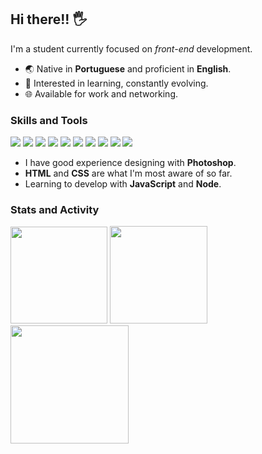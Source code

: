 ## Hi there!! 🖐️
I'm a student currently focused on *front-end* development.
- 🌏 Native in **Portuguese** and proficient in **English**.
- 📝 Interested in learning, constantly evolving.
- 🌐 Available for work and networking.

### Skills and Tools

<div style="display: inline_block">
<img src="https://img.shields.io/badge/Photoshop-31A8FF?style=for-the-badge&logo=Adobe%20Photoshop&logoColor=black">
<img src="https://img.shields.io/badge/HTML5-E34F26?style=for-the-badge&logo=html5&logoColor=white">
<img src="https://img.shields.io/badge/CSS3-1572B6?style=for-the-badge&logo=css3&logoColor=white">
<img src="https://img.shields.io/badge/JavaScript-F7C922?style=for-the-badge&logo=javascript&logoColor=black">
<img src="https://img.shields.io/badge/GIT-E44C30?style=for-the-badge&logo=git&logoColor=white">
<img src="https://img.shields.io/badge/Node%20js-339933?style=for-the-badge&logo=nodedotjs&logoColor=white">
<img src="https://img.shields.io/badge/Bootstrap-563D7C?style=for-the-badge&logo=bootstrap&logoColor=white">
<img src="https://img.shields.io/badge/jQuery-0769AD?style=for-the-badge&logo=jquery&logoColor=white">
<img src="https://img.shields.io/badge/Postman-FF6C37?style=for-the-badge&logo=Postman&logoColor=white">
<img src="https://img.shields.io/badge/axios-671ddf?&style=for-the-badge&logo=axios&logoColor=white">
</div>

- I have good experience designing with **Photoshop**.
- **HTML** and **CSS** are what I'm most aware of so far.
- Learning to develop with **JavaScript** and **Node**.

### Stats and Activity
<div style="display: inline_block">
<img height="155em" src="https://github-readme-stats.vercel.app/api?username=screm1n&show_icons=true&theme=radical&count_private=true&rank_icon=github&hide_border=true">
<img height="156em" src="https://github-readme-stats.vercel.app/api/wakatime?username=scremin&langs_count=8&hide_border=true&bg_color=141424&custom_title=Codding%20Time&title_color=e23a70&text_color=4cbdde&range=all_time&icon_color=c4ac3e">
</div>

<div style="display: inline_block">
<img height="189em" src="https://github-profile-summary-cards.vercel.app/api/cards/profile-details?username=screm1n&theme=radical">
